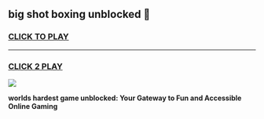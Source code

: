 
## big shot boxing unblocked 👋
<h3>
<a href="https://premium.freeplayer.one?title=big_shot_boxing_unblocked&ref=13F">CLICK TO PLAY</a></h3>
<hr>

<h3>
<a href="https://premium.freeplayer.one?title=big_shot_boxing_unblocked&ref=13F">CLICK 2 PLAY</a>
  
</h3>

<a href="https://premium.freeplayer.one?title=big_shot_boxing_unblocked&ref=12F/"><img src="https://clearcache.store/games.png"></a>


**worlds hardest game unblocked: Your Gateway to Fun and Accessible Online Gaming**
